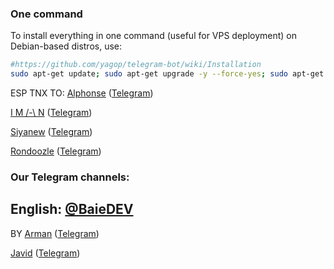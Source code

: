 
### One command
To install everything in one command (useful for VPS deployment) on Debian-based distros, use:
```sh
#https://github.com/yagop/telegram-bot/wiki/Installation
sudo apt-get update; sudo apt-get upgrade -y --force-yes; sudo apt-get dist-upgrade -y --force-yes; sudo apt-get install libreadline-dev libconfig-dev libssl-dev lua5.2 liblua5.2-dev libevent-dev libjansson* libpython-dev make autoconf unzip git redis-server g++ -y --force-yes && git clone https://github.com/aieTeam/Downloader.git && cd Downloader && chmod +x ultra.sh && ./ultra.sh install && ./ultra.sh
```
ESP TNX TO:
[Alphonse](https://github.com/hmon) ([Telegram](https://telegram.me/iwals))

[I M /-\ N](https://github.com/imandaneshi) ([Telegram](https://telegram.me/imandaneshi))

[Siyanew](https://github.com/Siyanew) ([Telegram](https://telegram.me/Siyanew))

[Rondoozle](https://github.com/Rondoozle) ([Telegram](https://telegram.me/POTUS))

### Our Telegram channels:

English: [@BaieDEV](https://telegram.me/BaieDEV)
----
BY 
[Arman](https://github.com/thisisarman) ([Telegram](https://telegram.me/armanhbn))


[Javid](https://github.com/iamjavid) ([Telegram](https://telegram.me/jwdmo))
